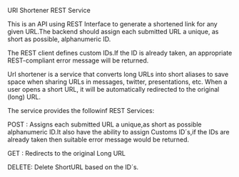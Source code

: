 URI Shortener REST Service

This is an API using REST Interface to generate a shortened link for any given URL.The backend should assign each submitted URL a unique, as short as possible, alphanumeric ID.

The REST client defines custom IDs.If the ID is already taken, an appropriate REST-compliant error message will be returned. 

Url shortener is a service that converts long URLs into short aliases to save space when sharing URLs in messages, twitter, presentations, etc. When a user opens a short URL, it will be automatically redirected to the original (long) URL.

The service provides the followinf REST Services: 

  POST  : Assigns each submitted URL a unique,as short as possible alphanumeric ID.It also have the ability to assign Customs ID´s,if the IDs are already taken then suitable error message would be returned.
  
  GET   : Redirects to the original Long URL 
  
  DELETE: Delete ShortURL based on the ID´s.

